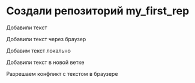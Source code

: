 # Создали репозиторий my_first_rep

Добавили текст

Добавили текст через браузер

Добавим текст локально

Добавили текст в новой ветке

Разрешаем конфликт с текстом в браузере
